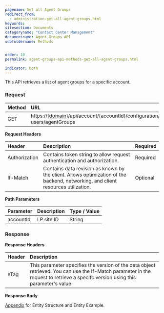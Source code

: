 ```yaml
---
pagename: Get all Agent Groups
redirect_from:
  - administration-get-all-agent-groups.html
keywords:
sitesection: Documents
categoryname: "Contact Center Management"
documentname: Agent Groups API
subfoldername: Methods


order: 10
permalink: agent-groups-api-methods-get-all-agent-groups.html

indicator: both
---
```


This API retrieves a list of agent groups for a specific account.

### Request

| Method | URL |
| :------- | :----- |
| GET  | https://[{domain}](/agent-domain-domain-api.html)/api/account/{accountId}/configuration/le-users/agentGroups |

**Request Headers**

| Header  | Description  |Required |
| :------- | :--------------- | :--- |
| Authorization | Contains token string to allow request authentication and authorization. | Required
| If-Match | Contains data revision as known by the client. Allows optimization of the backend, networking, and client resources utilization.|  Optional |

**Path Parameters**

| Parameter | Description | Type / Value |
| :---------- | :------------- | :-------------- |
 |accountId | LP site ID | String  |

### Response

**Response Headers**

| Header | Description|
| :------- | :------------- |
 |eTag | This parameter specifies the version of the data object retrieved. You can use the If-Match parameter in the request to retrieve a specifc version using this parameter's value. |

**Response Body**

[Appendix](administration-agent-groups-appendix.html) for Entity Structure and Entity Example.
